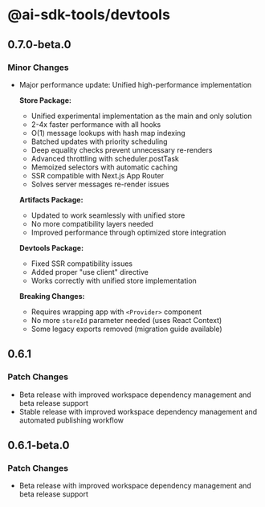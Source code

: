 # @ai-sdk-tools/devtools

## 0.7.0-beta.0

### Minor Changes

- Major performance update: Unified high-performance implementation

  **Store Package:**

  - Unified experimental implementation as the main and only solution
  - 2-4x faster performance with all hooks
  - O(1) message lookups with hash map indexing
  - Batched updates with priority scheduling
  - Deep equality checks prevent unnecessary re-renders
  - Advanced throttling with scheduler.postTask
  - Memoized selectors with automatic caching
  - SSR compatible with Next.js App Router
  - Solves server messages re-render issues

  **Artifacts Package:**

  - Updated to work seamlessly with unified store
  - No more compatibility layers needed
  - Improved performance through optimized store integration

  **Devtools Package:**

  - Fixed SSR compatibility issues
  - Added proper "use client" directive
  - Works correctly with unified store implementation

  **Breaking Changes:**

  - Requires wrapping app with `<Provider>` component
  - No more `storeId` parameter needed (uses React Context)
  - Some legacy exports removed (migration guide available)

## 0.6.1

### Patch Changes

- Beta release with improved workspace dependency management and beta release support
- Stable release with improved workspace dependency management and automated publishing workflow

## 0.6.1-beta.0

### Patch Changes

- Beta release with improved workspace dependency management and beta release support
